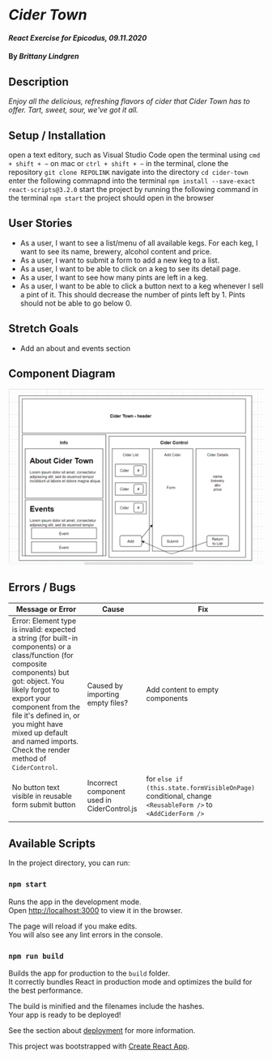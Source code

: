 # _Cider Town_

#### _React Exercise for Epicodus, 09.11.2020_

#### By _**Brittany Lindgren**_

## Description

*Enjoy all the delicious, refreshing flavors of cider that Cider Town has to offer. Tart, sweet, sour, we've got it all.*

## Setup / Installation

open a text editory, such as Visual Studio Code
open the terminal using `cmd + shift + ~` on mac or `ctrl + shift + ~`
in the terminal, clone the repository `git clone REPOLINK`
navigate into the directory `cd cider-town`
enter the following commapnd into the terminal `npm install --save-exact react-scripts@3.2.0`
start the project by running the following command in the terminal `npm start`
the project should open in the browser


## User Stories

* As a user, I want to see a list/menu of all available kegs. For each keg, I want to see its name, brewery, alcohol content and price.
* As a user, I want to submit a form to add a new keg to a list.
* As a user, I want to be able to click on a keg to see its detail page.
* As a user, I want to see how many pints are left in a keg.
* As a user, I want to be able to click a button next to a keg whenever I sell a pint of it. This should decrease the number of pints left by 1. Pints should not be able to go below 0.


## Stretch Goals

* Add an about and events section

## Component Diagram

![Diagram of React Components](./src/images/component-diagram.PNG)


## Errors / Bugs
| Message or Error | Cause | Fix |
|---------|-------|-----|
|  Error: Element type is invalid: expected a string (for built-in components) or a class/function (for composite components) but got: object. You likely forgot to export your component from the file it's defined in, or you might have mixed up default and named imports. Check the render method of `CiderControl`.  |  Caused by importing empty files?  |  Add content to empty components  |
|  No button text visible in reusable form submit button  |  Incorrect component used in CiderControl.js  |  for `else if (this.state.formVisibleOnPage)` conditional, change `<ReusableForm />` to `<AddCiderForm />` |
|   |   |   |




## Available Scripts

In the project directory, you can run:

### `npm start`

Runs the app in the development mode.<br />
Open [http://localhost:3000](http://localhost:3000) to view it in the browser.

The page will reload if you make edits.<br />
You will also see any lint errors in the console.

### `npm run build`

Builds the app for production to the `build` folder.<br />
It correctly bundles React in production mode and optimizes the build for the best performance.

The build is minified and the filenames include the hashes.<br />
Your app is ready to be deployed!

See the section about [deployment](https://facebook.github.io/create-react-app/docs/deployment) for more information.

This project was bootstrapped with [Create React App](https://github.com/facebook/create-react-app).
